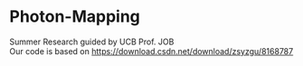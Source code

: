 # Photon-Mapping
Summer Research guided by UCB Prof. JOB  
Our code is based on https://download.csdn.net/download/zsyzgu/8168787
